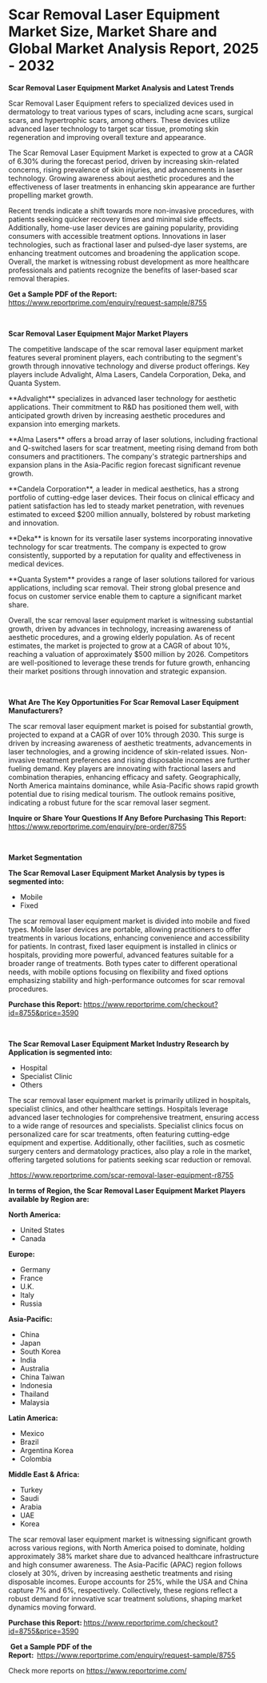 <p><h1>Scar Removal Laser Equipment Market Size, Market Share and Global Market Analysis Report, 2025 - 2032</h1></p><p><strong>Scar Removal Laser Equipment Market Analysis and Latest Trends</strong></p>
<p><p>Scar Removal Laser Equipment refers to specialized devices used in dermatology to treat various types of scars, including acne scars, surgical scars, and hypertrophic scars, among others. These devices utilize advanced laser technology to target scar tissue, promoting skin regeneration and improving overall texture and appearance. </p><p>The Scar Removal Laser Equipment Market is expected to grow at a CAGR of 6.30% during the forecast period, driven by increasing skin-related concerns, rising prevalence of skin injuries, and advancements in laser technology. Growing awareness about aesthetic procedures and the effectiveness of laser treatments in enhancing skin appearance are further propelling market growth. </p><p>Recent trends indicate a shift towards more non-invasive procedures, with patients seeking quicker recovery times and minimal side effects. Additionally, home-use laser devices are gaining popularity, providing consumers with accessible treatment options. Innovations in laser technologies, such as fractional laser and pulsed-dye laser systems, are enhancing treatment outcomes and broadening the application scope. Overall, the market is witnessing robust development as more healthcare professionals and patients recognize the benefits of laser-based scar removal therapies.</p></p>
<p><strong>Get a Sample PDF of the Report:&nbsp;</strong> <a href="https://www.reportprime.com/enquiry/request-sample/8755?utm_campaign=2738&utm_medium=2&utm_source=Github&utm_content=ia&utm_term=20032025&utm_id=scar-removal-laser-equipment">https://www.reportprime.com/enquiry/request-sample/8755</a></p>
<p>&nbsp;</p>
<p><strong>Scar Removal Laser Equipment Major Market Players</strong></p>
<p><p>The competitive landscape of the scar removal laser equipment market features several prominent players, each contributing to the segment's growth through innovative technology and diverse product offerings. Key players include Advalight, Alma Lasers, Candela Corporation, Deka, and Quanta System.</p><p>**Advalight** specializes in advanced laser technology for aesthetic applications. Their commitment to R&D has positioned them well, with anticipated growth driven by increasing aesthetic procedures and expansion into emerging markets.</p><p>**Alma Lasers** offers a broad array of laser solutions, including fractional and Q-switched lasers for scar treatment, meeting rising demand from both consumers and practitioners. The company's strategic partnerships and expansion plans in the Asia-Pacific region forecast significant revenue growth.</p><p>**Candela Corporation**, a leader in medical aesthetics, has a strong portfolio of cutting-edge laser devices. Their focus on clinical efficacy and patient satisfaction has led to steady market penetration, with revenues estimated to exceed $200 million annually, bolstered by robust marketing and innovation.</p><p>**Deka** is known for its versatile laser systems incorporating innovative technology for scar treatments. The company is expected to grow consistently, supported by a reputation for quality and effectiveness in medical devices.</p><p>**Quanta System** provides a range of laser solutions tailored for various applications, including scar removal. Their strong global presence and focus on customer service enable them to capture a significant market share.</p><p>Overall, the scar removal laser equipment market is witnessing substantial growth, driven by advances in technology, increasing awareness of aesthetic procedures, and a growing elderly population. As of recent estimates, the market is projected to grow at a CAGR of about 10%, reaching a valuation of approximately $500 million by 2026. Competitors are well-positioned to leverage these trends for future growth, enhancing their market positions through innovation and strategic expansion.</p></p>
<p>&nbsp;</p>
<p><strong>What Are The Key Opportunities For Scar Removal Laser Equipment Manufacturers?</strong></p>
<p><p>The scar removal laser equipment market is poised for substantial growth, projected to expand at a CAGR of over 10% through 2030. This surge is driven by increasing awareness of aesthetic treatments, advancements in laser technologies, and a growing incidence of skin-related issues. Non-invasive treatment preferences and rising disposable incomes are further fueling demand. Key players are innovating with fractional lasers and combination therapies, enhancing efficacy and safety. Geographically, North America maintains dominance, while Asia-Pacific shows rapid growth potential due to rising medical tourism. The outlook remains positive, indicating a robust future for the scar removal laser segment.</p></p>
<p><strong>Inquire or Share Your Questions If Any Before Purchasing This Report:</strong> <a href="https://www.reportprime.com/enquiry/pre-order/8755?utm_campaign=2738&utm_medium=2&utm_source=Github&utm_content=ia&utm_term=20032025&utm_id=scar-removal-laser-equipment">https://www.reportprime.com/enquiry/pre-order/8755</a></p>
<p>&nbsp;</p>
<p><strong>Market Segmentation</strong></p>
<p><strong>The Scar Removal Laser Equipment Market Analysis by types is segmented into:</strong></p>
<p><ul><li>Mobile</li><li>Fixed</li></ul></p>
<p><p>The scar removal laser equipment market is divided into mobile and fixed types. Mobile laser devices are portable, allowing practitioners to offer treatments in various locations, enhancing convenience and accessibility for patients. In contrast, fixed laser equipment is installed in clinics or hospitals, providing more powerful, advanced features suitable for a broader range of treatments. Both types cater to different operational needs, with mobile options focusing on flexibility and fixed options emphasizing stability and high-performance outcomes for scar removal procedures.</p></p>
<p><strong>Purchase this Report:&nbsp;</strong><a href="https://www.reportprime.com/checkout?id=8755&price=3590&utm_campaign=2738&utm_medium=2&utm_source=Github&utm_content=ia&utm_term=20032025&utm_id=scar-removal-laser-equipment">https://www.reportprime.com/checkout?id=8755&price=3590</a></p>
<p>&nbsp;</p>
<p><strong>The Scar Removal Laser Equipment Market Industry Research by Application is segmented into:</strong></p>
<p><ul><li>Hospital</li><li>Specialist Clinic</li><li>Others</li></ul></p>
<p><p>The scar removal laser equipment market is primarily utilized in hospitals, specialist clinics, and other healthcare settings. Hospitals leverage advanced laser technologies for comprehensive treatment, ensuring access to a wide range of resources and specialists. Specialist clinics focus on personalized care for scar treatments, often featuring cutting-edge equipment and expertise. Additionally, other facilities, such as cosmetic surgery centers and dermatology practices, also play a role in the market, offering targeted solutions for patients seeking scar reduction or removal.</p></p>
<p><a href="https://www.reportprime.com/scar-removal-laser-equipment-r8755?utm_campaign=2738&utm_medium=2&utm_source=Github&utm_content=ia&utm_term=20032025&utm_id=scar-removal-laser-equipment">&nbsp;https://www.reportprime.com/scar-removal-laser-equipment-r8755</a></p>
<p><strong>In terms of Region, the Scar Removal Laser Equipment Market Players available by Region are:</strong></p>
<p>
    <p> <strong> North America: </strong>
        <ul>
            <li>United States</li>
            <li>Canada</li>
        </ul>
        </p> 
    <p> <strong> Europe: </strong>
        <ul>
            <li>Germany</li>
            <li>France</li>
            <li>U.K.</li>
            <li>Italy</li>
            <li>Russia</li>
        </ul>
        </p> 
    <p> <strong> Asia-Pacific: </strong>
        <ul>
            <li>China</li>
            <li>Japan</li>
            <li>South Korea</li>
            <li>India</li>
            <li>Australia</li>
            <li>China Taiwan</li>
            <li>Indonesia</li>
            <li>Thailand</li>
            <li>Malaysia</li>
        </ul>
        </p> 
    <p> <strong> Latin America: </strong>
        <ul>
            <li>Mexico</li>
            <li>Brazil</li>
            <li>Argentina Korea</li>
            <li>Colombia</li>
        </ul>
        </p> 
    <p> <strong> Middle East & Africa: </strong>
        <ul>
            <li>Turkey</li>
            <li>Saudi</li>
            <li>Arabia</li>
            <li>UAE</li>
            <li>Korea</li>
        </ul>
    </p>
    </p>
<p><p>The scar removal laser equipment market is witnessing significant growth across various regions, with North America poised to dominate, holding approximately 38% market share due to advanced healthcare infrastructure and high consumer awareness. The Asia-Pacific (APAC) region follows closely at 30%, driven by increasing aesthetic treatments and rising disposable incomes. Europe accounts for 25%, while the USA and China capture 7% and 6%, respectively. Collectively, these regions reflect a robust demand for innovative scar treatment solutions, shaping market dynamics moving forward.</p></p>
<p><strong>Purchase this Report: </strong><a href="https://www.reportprime.com/checkout?id=8755&price=3590&utm_campaign=2738&utm_medium=2&utm_source=Github&utm_content=ia&utm_term=20032025&utm_id=scar-removal-laser-equipment">https://www.reportprime.com/checkout?id=8755&price=3590</a></p>
<p>&nbsp;<strong>Get a Sample PDF of the Report:&nbsp;&nbsp;</strong><a href="https://www.reportprime.com/enquiry/request-sample/8755?utm_campaign=2738&utm_medium=2&utm_source=Github&utm_content=ia&utm_term=20032025&utm_id=scar-removal-laser-equipment">https://www.reportprime.com/enquiry/request-sample/8755</a></p>
<p><strong></strong></p>
<p>Check more reports on <a href="https://www.reportprime.com/?utm_campaign=2738&utm_medium=2&utm_source=Github&utm_content=ia&utm_term=20032025&utm_id=scar-removal-laser-equipment">https://www.reportprime.com/</a></p>